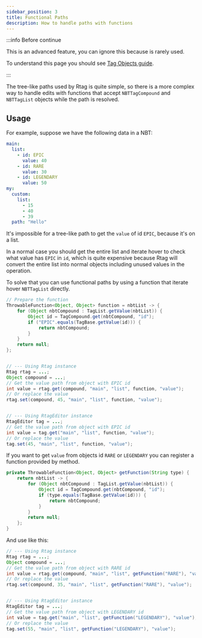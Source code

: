 ```yaml
---
sidebar_position: 3
title: Functional Paths
description: How to handle paths with functions
---
```


:::info Before continue

This is an advanced feature, you can ignore this because is rarely used.

To understand this page you should see [Tag Objects guide](../../advanced/tags/).

:::


The tree-like paths used by Rtag is quite simple, so there is a more complex way to handle edits with functions that accept `NBTTagCompound` and `NBTTagList` objects while the path is resolved.

## Usage

For example, suppose we have the following data in a NBT:

```yaml
main:
  list:
  	- id: EPIC
  	  value: 40
  	- id: RARE
  	  value: 30
  	- id: LEGENDARY
  	  value: 50
my:
  custom:
  	list:
  	  - 15
  	  - 40
  	  - 39
  path: "Hello"
```

It's impossible for a tree-like path to get the `value` of id `EPIC`, because it's on a list.

In a normal case you should get the entire list and iterate hover to check what value has `EPIC` in `id`, which is quite expensive because Rtag will convert the entire list into normal objects including unused values in the operation.

To solve that you can use functional paths by using a function that iterate hover `NBTTagList` directly.

```java
// Prepare the function
ThrowableFunction<Object, Object> function = nbtList -> {
	for (Object nbtCompound : TagList.getValue(nbtList)) {
		Object id = TagCompound.get(nbtCompound, "id");
		if ("EPIC".equals(TagBase.getValue(id))) {
			return nbtCompound;
		}
	}
	return null;
};


// --- Using Rtag instance
Rtag rtag = ...;
Object compound = ...;
// Get the value path from object with EPIC id
int value = rtag.get(compound, "main", "list", function, "value");
// Or replace the value
rtag.set(compound, 45, "main", "list", function, "value");


// --- Using RtagEditor instance
RtagEditor tag = ...;
// Get the value path from object with EPIC id
int value = tag.get("main", "list", function, "value");
// Or replace the value
tag.set(45, "main", "list", function, "value");
```

If you want to get `value` from objects id `RARE` or `LEGENDARY` you can register a function provided by method.

```java
private ThrowableFunction<Object, Object> getFunction(String type) {
	return nbtList -> {
		for (Object nbtCompound : TagList.getValue(nbtList)) {
			Object id = TagCompound.get(nbtCompound, "id");
			if (type.equals(TagBase.getValue(id))) {
				return nbtCompound;
			}
		}
		return null;
	};
}
```

And use like this:

```java
// --- Using Rtag instance
Rtag rtag = ...;
Object compound = ...;
// Get the value path from object with RARE id
int value = rtag.get(compound, "main", "list", getFunction("RARE"), "value");
// Or replace the value
rtag.set(compound, 35, "main", "list", getFunction("RARE"), "value");


// --- Using RtagEditor instance
RtagEditor tag = ...;
// Get the value path from object with LEGENDARY id
int value = tag.get("main", "list", getFunction("LEGENDARY"), "value");
// Or replace the value
tag.set(55, "main", "list", getFunction("LEGENDARY"), "value");
```